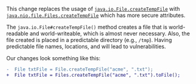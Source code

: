 This change replaces the usage of [`java.io.File.createTempFile`](https://docs.oracle.com/en/java/javase/20/docs/api/java.base/java/io/File.html#createTempFile(java.lang.String,java.lang.String)) with [`java.nio.file.Files.createTempFile`](https://docs.oracle.com/en/java/javase/20/docs/api/java.base/java/nio/file/Files.html#createTempFile(java.lang.String,java.lang.String,java.nio.file.attribute.FileAttribute...)) which has more secure attributes.

The `java.io.File#createTempFile()` method creates a file that is world-readable and world-writeable, which is almost never necessary. Also, the file created is placed in a predictable directory (e.g., `/tmp`). Having predictable file names, locations, and will lead to vulnerabilities. 

Our changes look something like this:

```diff
-  File txtFile = File.createTempFile("acme", ".txt");
+  File txtFile = Files.createTempFile("acme", ".txt").toFile();
```
